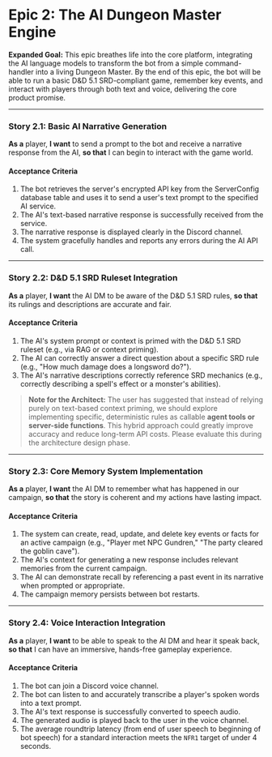 # Epic 2: The AI Dungeon Master Engine

**Expanded Goal:** This epic breathes life into the core platform, integrating the AI language models to transform the bot from a simple command-handler into a living Dungeon Master. By the end of this epic, the bot will be able to run a basic D&D 5.1 SRD-compliant game, remember key events, and interact with players through both text and voice, delivering the core product promise.

---
### Story 2.1: Basic AI Narrative Generation
**As a** player, **I want** to send a prompt to the bot and receive a narrative response from the AI, **so that** I can begin to interact with the game world.
#### Acceptance Criteria
1. The bot retrieves the server's encrypted API key from the ServerConfig database table and uses it to send a user's text prompt to the specified AI service.
2. The AI's text-based narrative response is successfully received from the service.
3. The narrative response is displayed clearly in the Discord channel.
4. The system gracefully handles and reports any errors during the AI API call.

---
### Story 2.2: D&D 5.1 SRD Ruleset Integration
**As a** player, **I want** the AI DM to be aware of the D&D 5.1 SRD rules, **so that** its rulings and descriptions are accurate and fair.
#### Acceptance Criteria
1. The AI's system prompt or context is primed with the D&D 5.1 SRD ruleset (e.g., via RAG or context priming).
2. The AI can correctly answer a direct question about a specific SRD rule (e.g., "How much damage does a longsword do?").
3. The AI's narrative descriptions correctly reference SRD mechanics (e.g., correctly describing a spell's effect or a monster's abilities).

> **Note for the Architect:** The user has suggested that instead of relying purely on text-based context priming, we should explore implementing specific, deterministic rules as callable **agent tools or server-side functions**. This hybrid approach could greatly improve accuracy and reduce long-term API costs. Please evaluate this during the architecture design phase.

---
### Story 2.3: Core Memory System Implementation
**As a** player, **I want** the AI DM to remember what has happened in our campaign, **so that** the story is coherent and my actions have lasting impact.
#### Acceptance Criteria
1. The system can create, read, update, and delete key events or facts for an active campaign (e.g., "Player met NPC Gundren," "The party cleared the goblin cave").
2. The AI's context for generating a new response includes relevant memories from the current campaign.
3. The AI can demonstrate recall by referencing a past event in its narrative when prompted or appropriate.
4. The campaign memory persists between bot restarts.

---
### Story 2.4: Voice Interaction Integration
**As a** player, **I want** to be able to speak to the AI DM and hear it speak back, **so that** I can have an immersive, hands-free gameplay experience.
#### Acceptance Criteria
1. The bot can join a Discord voice channel.
2. The bot can listen to and accurately transcribe a player's spoken words into a text prompt.
3. The AI's text response is successfully converted to speech audio.
4. The generated audio is played back to the user in the voice channel.
5. The average roundtrip latency (from end of user speech to beginning of bot speech) for a standard interaction meets the `NFR1` target of under 4 seconds.

